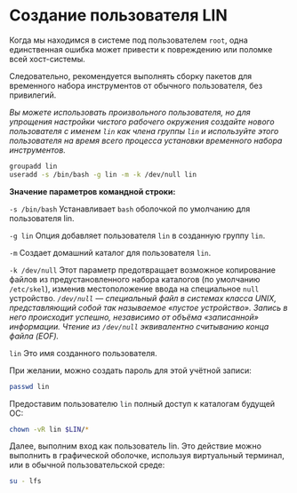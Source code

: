 # Создание пользователя LIN

Когда мы находимся в системе под пользователем ``root``, одна единственная ошибка может привести к повреждению или поломке всей хост-системы. 

Следовательно, рекомендуется выполнять сборку пакетов для временного набора инструментов от обычного пользователя, без привилегий. 

*Вы можете использовать произвольного пользователя, но для упрощения настройки чистого рабочего окружения создайте нового пользователя с именем ``lin`` как члена группы ``lin`` и используйте этого пользователя на время всего процесса установки временного набора инструментов.*

```bash
groupadd lin
useradd -s /bin/bash -g lin -m -k /dev/null lin
```

**Значение параметров командной строки:**

``-s /bin/bash``
Устанавливает ``bash`` оболочкой по умолчанию для пользователя lin.

``-g lin``
Опция добавляет пользователя ``lin`` в созданную группу ``lin``.

``-m``
Создает домашний каталог для пользователя ``lin``.

``-k /dev/null``
Этот параметр предотвращает возможное копирование файлов из предустановленного набора каталогов (по умолчанию ``/etc/skel``), изменив местоположение ввода на специальное ``null`` устройство. 
*``/dev/null`` — специальный файл в системах класса UNIX, представляющий собой так называемое «пустое устройство». Запись в него происходит успешно, независимо от объёма «записанной» информации. Чтение из ``/dev/null`` эквивалентно считыванию конца файла (EOF).*

``lin``
Это имя созданного пользователя.

При желании, можно создать пароль для этой учётной записи:

```bash
passwd lin
```

Предоставим пользователю ``lin`` полный доступ к каталогам будущей ОС:
```bash
chown -vR lin $LIN/*
```
Далее, выполним вход как пользователь lin. Это действие можно выполнить в графической оболочке, используя виртуальный терминал, или в обычной пользовательской среде:

```bash
su - lfs
```
